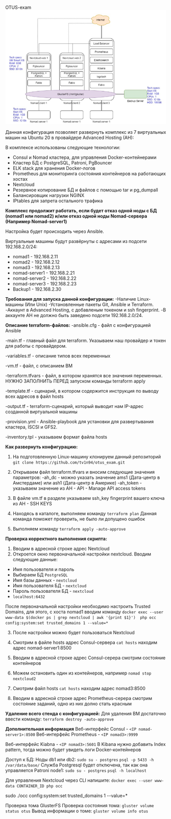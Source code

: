 OTUS-exam
![Image alt](https://github.com/tv1n94/otus_exam/blob/master/otus_exam.jpg)

Данная конфигурация позволяет развернуть комплекс из 7 виртуальных машин на Ubuntu 20 в провайдере Advanced Hosting (AH):

В комплексе использованы следующие технологии:
- Consul и Nomad кластера, для управления Docker-контейнерами
- Кластер БД с PostgreSQL, Patroni, PgBouncer
- ELK stack для хранения Docker-логов
- Prometheus для мониторинга состояния контейнеров на работающих хостах
- Nextcloud
- Резервное копирование БД и файлов с помощью tar и pg_dumpall
- Балансировщик нагрузки NGINX
- IPtables для запрета остального трафика

**Комплекс продолжит работать, если будет отказ одной ноды с БД (nomad1 или nomad2) и/или отказ одной ноды Nomad-сервера (Например Nomad-server1)**

Настройка будет происходить через Ansible. 

Виртуальные машины будут развёрнуты с адресами из подсети 192.168.2.0/24:
- nomad1        - 192.168.2.11
- nomad2        - 192.168.2.12
- nomad3        - 192.168.2.13
- nomad-server1 - 192.168.2.21
- nomad-server2 - 192.168.2.22
- nomad-server3 - 192.168.2.23
- Backup1       - 192.168.2.30

**Требования для запуска данной конфигурации:** 
-Наличие Linux-машины (Или Unix)
-Установленные пакеты Git, Ansible и Terraform.
-Аккаунт в Advanced Hosting, c добавленым токеном и ssh fingerprint. 
-В аккаунте AH не должно быть заведено подсети 192.168.2.0/24. 


**Описание terraform-файлов:**
-ansible.cfg - файл с конфигурацией Ansible

-main.tf - главный файл для terraform. Указываем наш провайдер и токен для работы с провайдером. 

-variables.tf - описание типов всех переменных

-vm.tf - файл, с описанием ВМ

-terraform.tfvars - файл, в котором хранятся все значения переменных. НУЖНО ЗАПОЛНИТЬ ПЕРЕД запуском команды terraform apply

-template.tf - сценарий, в котором содержится инструкция по выводу всех адресов в файл hosts

-output.tf - terraform-сценарий, который выводит нам IP-адрес созданной виртуальной машины

-provision.yml - Ansible-playbook для установки для развертывания кластера, ISCSI и GFS2.

-inventory.tpl - указываем формат файла hosts


**Как развернуть конфигурацию:** 
1) На подготовленную Linux-машину клонируем данный репозиторий `git clone https://github.com/tv1n94/otus_exam.git`
2) Открываем файл terraform.tfvars и вносим следующие значения параметров:
  -ah_dc - можно указать значение ams1 (Дата-центр в Амстердаме) или ash1 (Дата-центр в Америке)
  -ah_token - указываем значение из AH - API - Manage API access tokens

3) В файле vm.tf в разделе указываем ssh_key fingerprint вашего ключа из AH - SSH KEYS

4) Находясь в каталоге, выполняем команду `terraform plan` Данная команда поможет проверить, не было ли допущено ошибок

5) Выполняем команду `terraform apply -auto-approve`


**Проверка корректного выполнения скрипта:**
1) Вводим в адресной строке адрес Nextcloud
2) Откроется окно первоначальной настройки nextcloud. Вводим следующие данные:
- Имя пользователя и пароль
- Выбираем БД `PostgreSQL`
- Имя базы данных - `nextcloud`
- Имя пользователя БД - `nextcloud`
- Пароль пользователя БД - `nextcloud`
- `localhost:6432`

После первоначальной настройки необходимо настроить Trusted Domains, для этого, с хоста nomad1 вводим команду
`docker exec --user www-data $(docker ps | grep nextcloud | awk '{print $1}')  php occ config:system:set trusted_domains 1 --value=*`

3) После настройки можно будет пользоваться Nextcloud


4) Смотрим в файле hosts адрес Consul-сервера `cat hosts` находим адрес nomad-server1:8500
5) Вводим в адресной строке адрес Consul-серера смотрим состояние контейнеров

6) Можем остановить один из контейнеров, например `nomad stop nextcloud2` 
7) Смотрим файл hosts `cat hosts` находим адрес nomad3:8500
8) Вводим в адресной строке адрес Prometheus-серера смотрим состояние заданий, одно из них долно стать красным


**Удаление всего стенда с конфигурацией:**
Для удаления ВМ достаточно ввести команду: `terraform destroy -auto-approve`





**Дополнительная информация**
Веб-интерфейс Consul - `<IP nomad-server1>:8500`
Веб-интерфейс Prometheus - `<IP nomad3>:9999`

Веб-интерфейс Kiabna - `<IP nomad3>:5601`
В Kibanа нужно добавить Index pattern, тогда можно будет увидеть логи Docker-контейнеров

Доступ к БД:
Ноды db1 или db2: 
`sudo su - postgres`
`psql -p 5433 -h /var/data/base/`
Служба Postgresql будет отключена, так как она управляется Patroni
node1: 
`sudo su - postgres`
`psql -h localhost`

Для управления Nextcloud через CLI напишите: `docker exec --user www-data CONTAINER_ID php occ`

sudo ./occ config:system:set trusted_domains 1 --value=*

Проверка тома GlusterFS
Проверка состояния тома: `gluster volume status otus`
Вывод информации о томе: `gluster volume info otus`